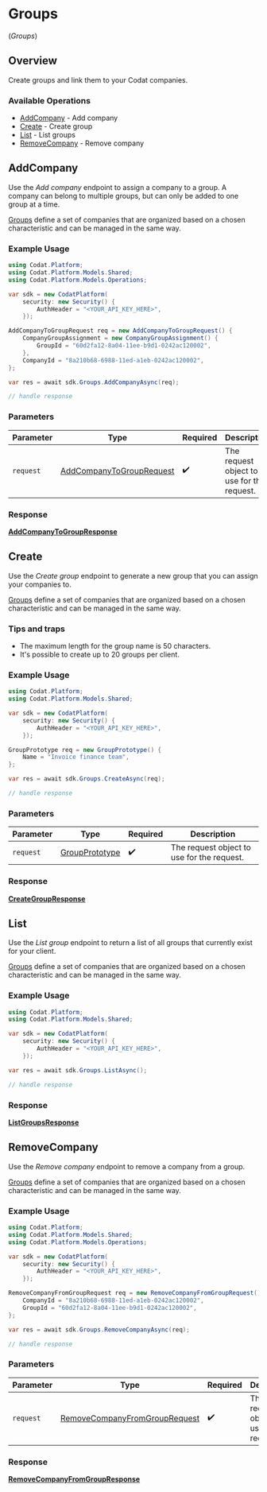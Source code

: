 # Groups
(*Groups*)

## Overview

Create groups and link them to your Codat companies.

### Available Operations

* [AddCompany](#addcompany) - Add company
* [Create](#create) - Create group
* [List](#list) - List groups
* [RemoveCompany](#removecompany) - Remove company

## AddCompany

﻿Use the *Add company* endpoint to assign a company to a group. A company can belong to multiple groups, but can only be added to one group at a time.

[Groups](https://docs.codat.io/platform-api#/schemas/Group) define a set of companies that are organized based on a chosen characteristic and can be managed in the same way.

### Example Usage

```csharp
using Codat.Platform;
using Codat.Platform.Models.Shared;
using Codat.Platform.Models.Operations;

var sdk = new CodatPlatform(
    security: new Security() {
        AuthHeader = "<YOUR_API_KEY_HERE>",
    });

AddCompanyToGroupRequest req = new AddCompanyToGroupRequest() {
    CompanyGroupAssignment = new CompanyGroupAssignment() {
        GroupId = "60d2fa12-8a04-11ee-b9d1-0242ac120002",
    },
    CompanyId = "8a210b68-6988-11ed-a1eb-0242ac120002",
};

var res = await sdk.Groups.AddCompanyAsync(req);

// handle response
```

### Parameters

| Parameter                                                                       | Type                                                                            | Required                                                                        | Description                                                                     |
| ------------------------------------------------------------------------------- | ------------------------------------------------------------------------------- | ------------------------------------------------------------------------------- | ------------------------------------------------------------------------------- |
| `request`                                                                       | [AddCompanyToGroupRequest](../../Models/Operations/AddCompanyToGroupRequest.md) | :heavy_check_mark:                                                              | The request object to use for the request.                                      |


### Response

**[AddCompanyToGroupResponse](../../Models/Operations/AddCompanyToGroupResponse.md)**


## Create

﻿Use the *Create group* endpoint to generate a new group that you can assign your companies to.

[Groups](https://docs.codat.io/platform-api#/schemas/Group) define a set of companies that are organized based on a chosen characteristic and can be managed in the same way.

### Tips and traps

* The maximum length for the group name is 50 characters.
* It's possible to create up to 20 groups per client.

### Example Usage

```csharp
using Codat.Platform;
using Codat.Platform.Models.Shared;

var sdk = new CodatPlatform(
    security: new Security() {
        AuthHeader = "<YOUR_API_KEY_HERE>",
    });

GroupPrototype req = new GroupPrototype() {
    Name = "Invoice finance team",
};

var res = await sdk.Groups.CreateAsync(req);

// handle response
```

### Parameters

| Parameter                                               | Type                                                    | Required                                                | Description                                             |
| ------------------------------------------------------- | ------------------------------------------------------- | ------------------------------------------------------- | ------------------------------------------------------- |
| `request`                                               | [GroupPrototype](../../Models/Shared/GroupPrototype.md) | :heavy_check_mark:                                      | The request object to use for the request.              |


### Response

**[CreateGroupResponse](../../Models/Operations/CreateGroupResponse.md)**


## List

Use the *List group* endpoint to return a list of all groups that currently exist for your client.

[Groups](https://docs.codat.io/platform-api#/schemas/Group) define a set of companies that are organized based on a chosen characteristic and can be managed in the same way.

### Example Usage

```csharp
using Codat.Platform;
using Codat.Platform.Models.Shared;

var sdk = new CodatPlatform(
    security: new Security() {
        AuthHeader = "<YOUR_API_KEY_HERE>",
    });

var res = await sdk.Groups.ListAsync();

// handle response
```


### Response

**[ListGroupsResponse](../../Models/Operations/ListGroupsResponse.md)**


## RemoveCompany

﻿Use the *Remove company* endpoint to remove a company from a group.

[Groups](https://docs.codat.io/platform-api#/schemas/Group) define a set of companies that are organized based on a chosen characteristic and can be managed in the same way.

### Example Usage

```csharp
using Codat.Platform;
using Codat.Platform.Models.Shared;
using Codat.Platform.Models.Operations;

var sdk = new CodatPlatform(
    security: new Security() {
        AuthHeader = "<YOUR_API_KEY_HERE>",
    });

RemoveCompanyFromGroupRequest req = new RemoveCompanyFromGroupRequest() {
    CompanyId = "8a210b68-6988-11ed-a1eb-0242ac120002",
    GroupId = "60d2fa12-8a04-11ee-b9d1-0242ac120002",
};

var res = await sdk.Groups.RemoveCompanyAsync(req);

// handle response
```

### Parameters

| Parameter                                                                                 | Type                                                                                      | Required                                                                                  | Description                                                                               |
| ----------------------------------------------------------------------------------------- | ----------------------------------------------------------------------------------------- | ----------------------------------------------------------------------------------------- | ----------------------------------------------------------------------------------------- |
| `request`                                                                                 | [RemoveCompanyFromGroupRequest](../../Models/Operations/RemoveCompanyFromGroupRequest.md) | :heavy_check_mark:                                                                        | The request object to use for the request.                                                |


### Response

**[RemoveCompanyFromGroupResponse](../../Models/Operations/RemoveCompanyFromGroupResponse.md)**

